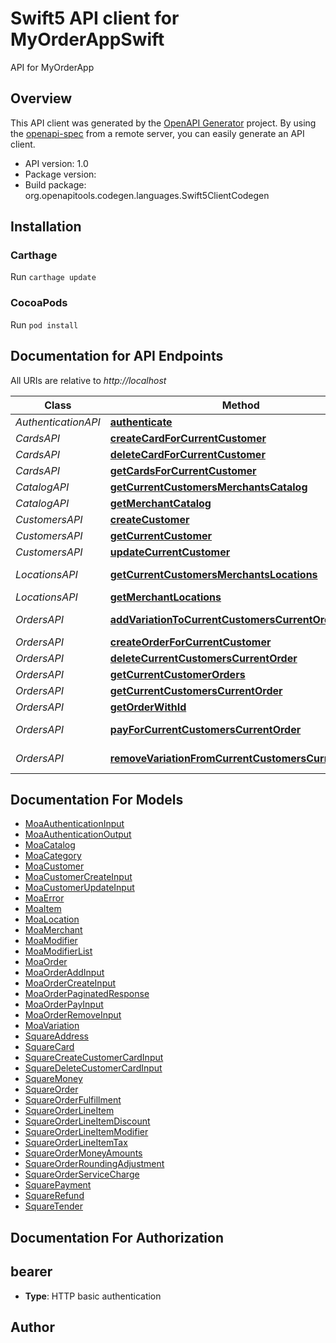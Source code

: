 # Swift5 API client for MyOrderAppSwift

API for MyOrderApp

## Overview
This API client was generated by the [OpenAPI Generator](https://openapi-generator.tech) project.  By using the [openapi-spec](https://github.com/OAI/OpenAPI-Specification) from a remote server, you can easily generate an API client.

- API version: 1.0
- Package version: 
- Build package: org.openapitools.codegen.languages.Swift5ClientCodegen

## Installation

### Carthage

Run `carthage update`

### CocoaPods

Run `pod install`

## Documentation for API Endpoints

All URIs are relative to *http://localhost*

Class | Method | HTTP request | Description
------------ | ------------- | ------------- | -------------
*AuthenticationAPI* | [**authenticate**](docs/AuthenticationAPI.md#authenticate) | **POST** /v1/authentication | 
*CardsAPI* | [**createCardForCurrentCustomer**](docs/CardsAPI.md#createcardforcurrentcustomer) | **POST** /v1/customers/current/cards | 
*CardsAPI* | [**deleteCardForCurrentCustomer**](docs/CardsAPI.md#deletecardforcurrentcustomer) | **DELETE** /v1/customers/current/cards | 
*CardsAPI* | [**getCardsForCurrentCustomer**](docs/CardsAPI.md#getcardsforcurrentcustomer) | **GET** /v1/customers/current/cards | 
*CatalogAPI* | [**getCurrentCustomersMerchantsCatalog**](docs/CatalogAPI.md#getcurrentcustomersmerchantscatalog) | **GET** /v1/customers/current/merchant/catalog | 
*CatalogAPI* | [**getMerchantCatalog**](docs/CatalogAPI.md#getmerchantcatalog) | **GET** /v1/merchants/{moaId}/catalog | 
*CustomersAPI* | [**createCustomer**](docs/CustomersAPI.md#createcustomer) | **POST** /v1/customers | 
*CustomersAPI* | [**getCurrentCustomer**](docs/CustomersAPI.md#getcurrentcustomer) | **GET** /v1/customers/current | 
*CustomersAPI* | [**updateCurrentCustomer**](docs/CustomersAPI.md#updatecurrentcustomer) | **PATCH** /v1/customers/current | 
*LocationsAPI* | [**getCurrentCustomersMerchantsLocations**](docs/LocationsAPI.md#getcurrentcustomersmerchantslocations) | **GET** /v1/customers/current/merchant/locations | 
*LocationsAPI* | [**getMerchantLocations**](docs/LocationsAPI.md#getmerchantlocations) | **GET** /v1/merchants/{moaId}/locations | 
*OrdersAPI* | [**addVariationToCurrentCustomersCurrentOrder**](docs/OrdersAPI.md#addvariationtocurrentcustomerscurrentorder) | **PUT** /v1/customers/current/orders/current/variation | 
*OrdersAPI* | [**createOrderForCurrentCustomer**](docs/OrdersAPI.md#createorderforcurrentcustomer) | **POST** /v1/customers/current/orders/current | 
*OrdersAPI* | [**deleteCurrentCustomersCurrentOrder**](docs/OrdersAPI.md#deletecurrentcustomerscurrentorder) | **DELETE** /v1/customers/current/orders/current | 
*OrdersAPI* | [**getCurrentCustomerOrders**](docs/OrdersAPI.md#getcurrentcustomerorders) | **GET** /v1/customers/current/orders | 
*OrdersAPI* | [**getCurrentCustomersCurrentOrder**](docs/OrdersAPI.md#getcurrentcustomerscurrentorder) | **GET** /v1/customers/current/orders/current | 
*OrdersAPI* | [**getOrderWithId**](docs/OrdersAPI.md#getorderwithid) | **GET** /v1/orders/{moaId} | 
*OrdersAPI* | [**payForCurrentCustomersCurrentOrder**](docs/OrdersAPI.md#payforcurrentcustomerscurrentorder) | **PUT** /v1/customers/current/orders/current/payment | 
*OrdersAPI* | [**removeVariationFromCurrentCustomersCurrentOrder**](docs/OrdersAPI.md#removevariationfromcurrentcustomerscurrentorder) | **DELETE** /v1/customers/current/orders/current/variation | 


## Documentation For Models

 - [MoaAuthenticationInput](docs/MoaAuthenticationInput.md)
 - [MoaAuthenticationOutput](docs/MoaAuthenticationOutput.md)
 - [MoaCatalog](docs/MoaCatalog.md)
 - [MoaCategory](docs/MoaCategory.md)
 - [MoaCustomer](docs/MoaCustomer.md)
 - [MoaCustomerCreateInput](docs/MoaCustomerCreateInput.md)
 - [MoaCustomerUpdateInput](docs/MoaCustomerUpdateInput.md)
 - [MoaError](docs/MoaError.md)
 - [MoaItem](docs/MoaItem.md)
 - [MoaLocation](docs/MoaLocation.md)
 - [MoaMerchant](docs/MoaMerchant.md)
 - [MoaModifier](docs/MoaModifier.md)
 - [MoaModifierList](docs/MoaModifierList.md)
 - [MoaOrder](docs/MoaOrder.md)
 - [MoaOrderAddInput](docs/MoaOrderAddInput.md)
 - [MoaOrderCreateInput](docs/MoaOrderCreateInput.md)
 - [MoaOrderPaginatedResponse](docs/MoaOrderPaginatedResponse.md)
 - [MoaOrderPayInput](docs/MoaOrderPayInput.md)
 - [MoaOrderRemoveInput](docs/MoaOrderRemoveInput.md)
 - [MoaVariation](docs/MoaVariation.md)
 - [SquareAddress](docs/SquareAddress.md)
 - [SquareCard](docs/SquareCard.md)
 - [SquareCreateCustomerCardInput](docs/SquareCreateCustomerCardInput.md)
 - [SquareDeleteCustomerCardInput](docs/SquareDeleteCustomerCardInput.md)
 - [SquareMoney](docs/SquareMoney.md)
 - [SquareOrder](docs/SquareOrder.md)
 - [SquareOrderFulfillment](docs/SquareOrderFulfillment.md)
 - [SquareOrderLineItem](docs/SquareOrderLineItem.md)
 - [SquareOrderLineItemDiscount](docs/SquareOrderLineItemDiscount.md)
 - [SquareOrderLineItemModifier](docs/SquareOrderLineItemModifier.md)
 - [SquareOrderLineItemTax](docs/SquareOrderLineItemTax.md)
 - [SquareOrderMoneyAmounts](docs/SquareOrderMoneyAmounts.md)
 - [SquareOrderRoundingAdjustment](docs/SquareOrderRoundingAdjustment.md)
 - [SquareOrderServiceCharge](docs/SquareOrderServiceCharge.md)
 - [SquarePayment](docs/SquarePayment.md)
 - [SquareRefund](docs/SquareRefund.md)
 - [SquareTender](docs/SquareTender.md)


## Documentation For Authorization


## bearer

- **Type**: HTTP basic authentication


## Author



